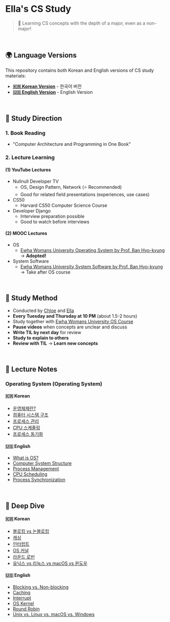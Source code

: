 # Ella's CS Study

> 🧠 Learning CS concepts with the depth of a major, even as a non-major!

<br/>

## 🌍 Language Versions

This repository contains both Korean and English versions of CS study materials:

- **[🇰🇷 Korean Version](/kor/)** - 한국어 버전
- **[🇺🇸 English Version](/en/)** - English Version

<br/>

## 📗 Study Direction

### 1. Book Reading

- "Computer Architecture and Programming in One Book"

### 2. Lecture Learning

#### (1) YouTube Lectures

- Nullnull Developer TV
  - OS, Design Pattern, Network (⭐ Recommended)
  - Good for related field presentations (experiences, use cases)
- CS50
  - Harvard CS50 Computer Science Course
- Developer Django
  - Interview preparation possible
  - Good to watch before interviews

#### (2) MOOC Lectures

- OS
  - [Ewha Womans University Operating System by Prof. Ban Hyo-kyung](http://www.kocw.net/home/cview.do?cid=4b9cd4c7178db077) → **Adopted!**
- System Software
  - [Ewha Womans University System Software by Prof. Ban Hyo-kyung](http://www.kocw.net/home/cview.do?cid=8562026226b093ea) → Take after OS course

<br/>

## 📗 Study Method

- Conducted by [Chloe](https://github.com/chloe-codes1) and [Ella](https://github.com/ella-yschoi)
- **Every Tuesday and Thursday at 10 PM** (about 1.5-2 hours)
- Study together with [Ewha Womans University OS Course](http://www.kocw.net/home/cview.do?cid=4b9cd4c7178db077)
- **Pause videos** when concepts are unclear and discuss
- **Write TIL by next day** for review
- **Study to explain to others**
- **Review with TIL** → **Learn new concepts**

<br/>

## 📗 Lecture Notes

### Operating System (Operating System)

#### 🇰🇷 Korean

- [운영체제란?](/kor/os/01_What_is_OS.md)
- [컴퓨터 시스템 구조](/kor/os/02_Computer_System_Structure.md)
- [프로세스 관리](/kor/os/03_Process_Management.md)
- [CPU 스케줄링](/kor/os/04_CPU_Scheduling.md)
- [프로세스 동기화](/kor/os/05_Process_Synchronization.md)

#### 🇺🇸 English

- [What is OS?](/en/os/01_What_is_OS.md)
- [Computer System Structure](/en/os/02_Computer_System_Structure.md)
- [Process Management](/en/os/03_Process_Management.md)
- [CPU Scheduling](/en/os/04_CPU_Scheduling.md)
- [Process Synchronization](/en/os/05_Process_Synchronization.md)

<br/>

## 📗 Deep Dive

#### 🇰🇷 Korean

- [블로킹 vs 논블로킹](/kor/deep-dive/Blocking_NonBlocking.md)
- [캐싱](/kor/deep-dive/Caching.md)
- [인터럽트](/kor/deep-dive/Interrupt.md)
- [OS 커널](/kor/deep-dive/OS_Kernel.md)
- [라운드 로빈](/kor/deep-dive/Round_Robin.md)
- [유닉스 vs 리눅스 vs macOS vs 윈도우](/kor/deep-dive/Unix_Linux_macOS_Windows.md)

#### 🇺🇸 English

- [Blocking vs. Non-blocking](/en/deep-dive/Blocking_NonBlocking.md)
- [Caching](/en/deep-dive/Caching.md)
- [Interrupt](/en/deep-dive/Interrupt.md)
- [OS Kernel](/en/deep-dive/OS_Kernel.md)
- [Round Robin](/en/deep-dive/Round_Robin.md)
- [Unix vs. Linux vs. macOS vs. Windows](/en/deep-dive/Unix_Linux_macOS_Windows.md)
